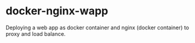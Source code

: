 # docker-nginx-wapp
Deploying a web app as docker container and nginx (docker container) to proxy and load balance.
